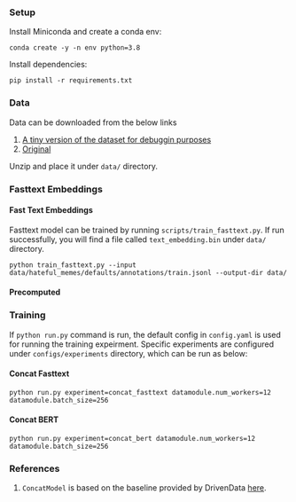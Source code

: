 ### Setup

Install Miniconda and create a conda env:

`conda create -y -n env python=3.8`

Install dependencies:

`pip install -r requirements.txt`


### Data

Data can be downloaded from the below links

1. [A tiny version of the dataset for debuggin purposes](https://drive.google.com/file/d/1tOxKetKwSB8Begw9t73KidWYqaI8QO0T/view?usp=sharing)
2. [Original](https://hatefulmemeschallenge.com/#about)

Unzip and place it under `data/` directory.


### Fasttext Embeddings 

#### Fast Text Embeddings

Fasttext model can be trained by running `scripts/train_fasttext.py`. If run successfully, you will find a 
file called `text_embedding.bin` under `data/` directory.

`python train_fasttext.py --input data/hateful_memes/defaults/annotations/train.jsonl --output-dir data/`

#### Precomputed 

### Training

If `python run.py` command is run, the default config in `config.yaml` is used for running the training expeirment. Specific experiments are configured under `configs/experiments` directory, which can be run as below:

#### Concat Fasttext

`python run.py experiment=concat_fasttext datamodule.num_workers=12 datamodule.batch_size=256`

#### Concat BERT

`python run.py experiment=concat_bert datamodule.num_workers=12 datamodule.batch_size=256`

### References

1. `ConcatModel` is based on the baseline provided by DrivenData [here](https://www.drivendata.co/blog/hateful-memes-benchmark/).

